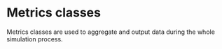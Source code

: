 # Metrics classes

Metrics classes are used to aggregate and output data during the whole simulation process.